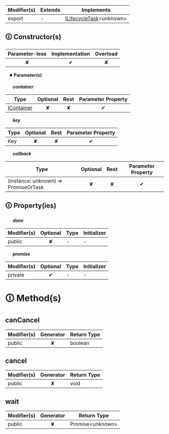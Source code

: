 | Modifier(s)                            | Extends                      | Implements                                    |
|----------------------------------------|------------------------------|-----------------------------------------------|
| export | - | [ILifecycleTask](https://hamedfathi.gitbook.io/aurelia-2-doc-api/runtime/interface/lifecycle-task/ilifecycletask)&lt;unknown&gt; |

## &#128712; Constructor(s)

| Parameter-less                         | Implementation                          | Overload                          |
|:--------------------------------------:|:---------------------------------------:|:---------------------------------:|
| ✘ | ✔ | ✘ |

&nbsp;&nbsp; **&#128966; Parameter(s)**

&nbsp;&nbsp;&nbsp;&nbsp;&nbsp; _**container**_

| Type                        | Optional                           | Rest                          | Parameter Property                          |
|-----------------------------|:----------------------------------:|:-----------------------------:|:-------------------------------------------:|
| [IContainer](https://hamedfathi.gitbook.io/aurelia-2-doc-api/kernel/interface/di/icontainer) | ✘  | ✘ | ✔ |

&nbsp;&nbsp;&nbsp;&nbsp;&nbsp; _**key**_

| Type                        | Optional                           | Rest                          | Parameter Property                          |
|-----------------------------|:----------------------------------:|:-----------------------------:|:-------------------------------------------:|
| Key | ✘  | ✘ | ✔ |

&nbsp;&nbsp;&nbsp;&nbsp;&nbsp; _**callback**_

| Type                        | Optional                           | Rest                          | Parameter Property                          |
|-----------------------------|:----------------------------------:|:-----------------------------:|:-------------------------------------------:|
| (instance: unknown) =&gt; PromiseOrTask | ✘  | ✘ | ✔ |

## &#128712; Property(ies)

&nbsp;&nbsp;&nbsp;&nbsp;&nbsp; _**done**_

| Modifier(s)                               | Optional                           | Type                        | Initializer                       |
|-------------------------------------------|:----------------------------------:|-----------------------------|-----------------------------------|
| public | ✘ | - | - |

&nbsp;&nbsp;&nbsp;&nbsp;&nbsp; _**promise**_

| Modifier(s)                               | Optional                           | Type                        | Initializer                       |
|-------------------------------------------|:----------------------------------:|-----------------------------|-----------------------------------|
| private | ✔ | - | - |

# &#128712; Method(s)

## canCancel

| Modifier(s)                              | Generator                          | Return Type                       |
|------------------------------------------|:----------------------------------:|-----------------------------------|
| public | ✘ | boolean |

## cancel

| Modifier(s)                              | Generator                          | Return Type                       |
|------------------------------------------|:----------------------------------:|-----------------------------------|
| public | ✘ | void |

## wait

| Modifier(s)                              | Generator                          | Return Type                       |
|------------------------------------------|:----------------------------------:|-----------------------------------|
| public | ✘ | Promise&lt;unknown&gt; |